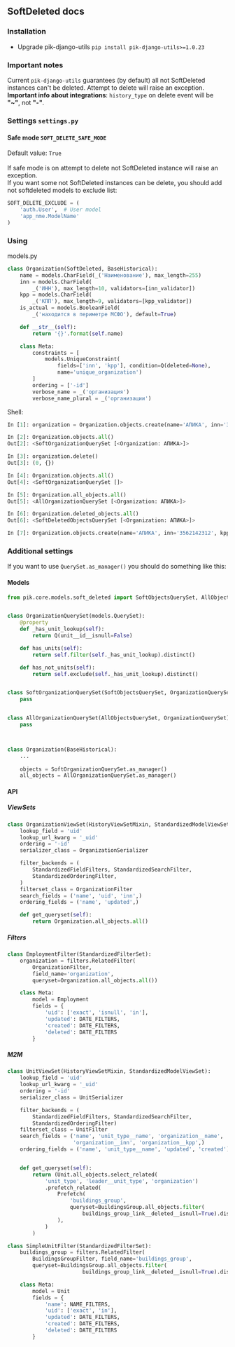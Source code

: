 ## SoftDeleted  docs

### Installation

- Upgrade pik-django-utils `pip install pik-django-utils>=1.0.23`

### Important notes

Current `pik-django-utils` guarantees (by default) all not SoftDeleted instances can't be deleted. Attempt to delete will raise an exception.
<b>Important info about integrations</b>: `history_type` on delete event will be <b>"~"</b>, not <b>"-"</b>.

### Settings `settings.py`

#### Safe mode `SOFT_DELETE_SAFE_MODE`

Default value: `True`<br><br>
If safe mode is on attempt to delete not SoftDeleted instance will raise an exception.
<br>
If you want some not SoftDeleted instances can be delete, you should add not softdeleted models to exclude list:
```python
SOFT_DELETE_EXCLUDE = (
    'auth.User',  # User model
    'app_nme.ModelName'
)
```

### Using

models.py

```python
class Organization(SoftDeleted, BaseHistorical):
    name = models.CharField(_('Наименование'), max_length=255)
    inn = models.CharField(
        _('ИНН'), max_length=10, validators=[inn_validator])
    kpp = models.CharField(
        _('КПП'), max_length=9, validators=[kpp_validator])
    is_actual = models.BooleanField(
        _('находится в периметре МСФО'), default=True)

    def __str__(self):
        return '{}'.format(self.name)

    class Meta:
        constraints = [
            models.UniqueConstraint(
                fields=['inn', 'kpp'], condition=Q(deleted=None),
                name='unique_organization')
        ]
        ordering = ['-id']
        verbose_name = _('организация')
        verbose_name_plural = _('организации')
```

Shell:

```python
In [1]: organization = Organization.objects.create(name='АПИКА', inn='3562142312', kpp='447251097')

In [2]: Organization.objects.all()
Out[2]: <SoftOrganizationQuerySet [<Organization: АПИКА>]>

In [3]: organization.delete()
Out[3]: (0, {})

In [4]: Organization.objects.all()
Out[4]: <SoftOrganizationQuerySet []>

In [5]: Organization.all_objects.all()
Out[5]: <AllOrganizationQuerySet [<Organization: АПИКА>]>

In [6]: Organization.deleted_objects.all()
Out[6]: <SoftDeletedObjectsQuerySet [<Organization: АПИКА>]>

In [7]: Organization.objects.create(name='АПИКА', inn='3562142312', kpp='447251097')  # no IntegrityError
```

### Additional settings

If you want to use `QuerySet.as_manager()` you should do something like this:

#### Models
```python
from pik.core.models.soft_deleted import SoftObjectsQuerySet, AllObjectsQuerySet


class OrganizationQuerySet(models.QuerySet):
    @property
    def _has_unit_lookup(self):
        return Q(unit__id__isnull=False)

    def has_units(self):
        return self.filter(self._has_unit_lookup).distinct()

    def has_not_units(self):
        return self.exclude(self._has_unit_lookup).distinct()


class SoftOrganizationQuerySet(SoftObjectsQuerySet, OrganizationQuerySet):
    pass


class AllOrganizationQuerySet(AllObjectsQuerySet, OrganizationQuerySet):
    pass



class Organization(BaseHistorical):
    ...
    
    objects = SoftOrganizationQuerySet.as_manager()
    all_objects = AllOrganizationQuerySet.as_manager()

```

#### API

##### ViewSets
```python
class OrganizationViewSet(HistoryViewSetMixin, StandardizedModelViewSet):
    lookup_field = 'uid'
    lookup_url_kwarg = '_uid'
    ordering = '-id'
    serializer_class = OrganizationSerializer

    filter_backends = (
        StandardizedFieldFilters, StandardizedSearchFilter,
        StandardizedOrderingFilter,
    )
    filterset_class = OrganizationFilter
    search_fields = ('name', 'uid', 'inn',)
    ordering_fields = ('name', 'updated',)

    def get_queryset(self):
        return Organization.all_objects.all()
```
##### Filters
```python
class EmploymentFilter(StandardizedFilterSet):
    organization = filters.RelatedFilter(
        OrganizationFilter,
        field_name='organization',
        queryset=Organization.all_objects.all())

    class Meta:
        model = Employment
        fields = {
            'uid': ['exact', 'isnull', 'in'],
            'updated': DATE_FILTERS,
            'created': DATE_FILTERS,
            'deleted': DATE_FILTERS
        }
```

##### M2M
```python
class UnitViewSet(HistoryViewSetMixin, StandardizedModelViewSet):
    lookup_field = 'uid'
    lookup_url_kwarg = '_uid'
    ordering = '-id'
    serializer_class = UnitSerializer

    filter_backends = (
        StandardizedFieldFilters, StandardizedSearchFilter,
        StandardizedOrderingFilter)
    filterset_class = UnitFilter
    search_fields = ('name', 'unit_type__name', 'organization__name',
                     'organization__inn', 'organization__kpp',)
    ordering_fields = ('name', 'unit_type__name', 'updated', 'created')


    def get_queryset(self):
        return (Unit.all_objects.select_related(
            'unit_type', 'leader__unit_type', 'organization')
            .prefetch_related(
                Prefetch(
                    'buildings_group',
                    queryset=BuildingsGroup.all_objects.filter(
                        buildings_group_link__deleted__isnull=True).distinct()
                ),
            )
        )
```
```python
class SimpleUnitFilter(StandardizedFilterSet):
    buildings_group = filters.RelatedFilter(
        BuildingsGroupFilter, field_name='buildings_group',
        queryset=BuildingsGroup.all_objects.filter(
                        buildings_group_link__deleted__isnull=True).distinct())

    class Meta:
        model = Unit
        fields = {
            'name': NAME_FILTERS,
            'uid': ['exact', 'in'],
            'updated': DATE_FILTERS,
            'created': DATE_FILTERS,
            'deleted': DATE_FILTERS
        }
```